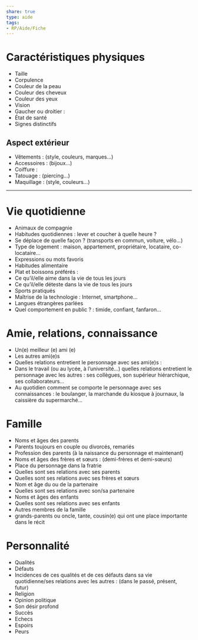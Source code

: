 ```yaml
---  
share: true  
type: aide  
tags:  
- RP/Aide/Fiche  
---  
```

  
# Caractéristiques physiques  
- Taille  
- Corpulence   
- Couleur de la peau   
- Couleur des cheveux  
- Couleur des yeux  
- Vision  
- Gaucher ou droitier :   
- État de santé   
- Signes distinctifs  
  
## Aspect extérieur  
- Vêtements : (style, couleurs, marques…)   
- Accessoires : (bijoux…)   
- Coiffure :   
- Tatouage : (piercing…)   
- Maquillage : (style, couleurs…)  
  
---  
  
# Vie quotidienne  
- Animaux de compagnie  
- Habitudes quotidiennes : lever et coucher à quelle heure ?   
- Se déplace de quelle façon ? (transports en commun, voiture, vélo…)   
- Type de logement : maison, appartement, propriétaire, locataire, co-locataire…   
- Expressions ou mots favoris  
- Habitudes alimentaire  
- Plat et boissons préférés :   
- Ce qu’il/elle aime dans la vie de tous les jours  
- Ce qu’il/elle déteste dans la vie de tous les jours   
 - Sports pratiqués   
- Maîtrise de la technologie : Internet, smartphone…   
- Langues étrangères parlées  
- Quel comportement en public ? : timide, confiant, fanfaron…   
  
  
# Amie, relations, connaissance  
- Un(e) meilleur (e) ami (e)  
- Les autres ami(e)s   
- Quelles relations entretient le personnage avec ses ami(e)s :   
- Dans le travail (ou au lycée, à l’université…) quelles relations entretient le personnage avec les autres : ses collègues, son supérieur hiérarchique, ses collaborateurs…   
- Au quotidien comment se comporte le personnage avec ses connaissances : le boulanger, la marchande du kiosque à journaux, la caissière du supermarché…   
  
# Famille  
- Noms et âges des parents   
- Parents toujours en couple ou divorcés, remariés  
- Profession des parents (à la naissance du personnage et maintenant)  
- Noms et âges des frères et sœurs : (demi-frères et demi-sœurs)  
- Place du personnage dans la fratrie  
- Quelles sont ses relations avec ses parents  
- Quelles sont ses relations avec ses frères et sœurs  
- Nom et âge du ou de la partenaire  
- Quelles sont ses relations avec son/sa partenaire   
- Noms et âges des enfants  
- Quelles sont ses relations avec ses enfants    
- Autres membres de la famille  
- grands-parents ou oncle, tante, cousin(e) qui ont une place importante dans le récit   
  
  
# Personnalité  
- Qualités  
- Défauts  
- Incidences de ces qualités et de ces défauts dans sa vie quotidienne/ses relations avec les autres : (dans le passé, présent, futur)   
- Religion  
- Opinion politique  
- Son désir profond  
- Succès   
- Echecs  
- Espoirs  
- Peurs  
  
  
